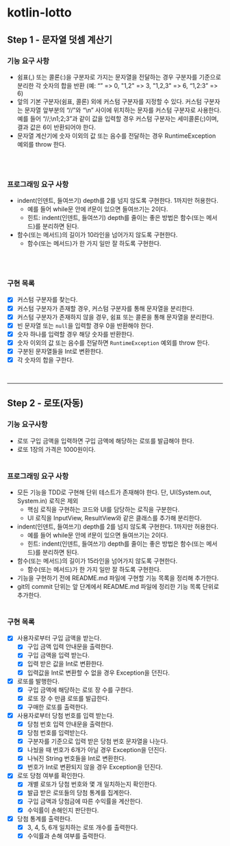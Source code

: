 # kotlin-lotto

## Step 1 - 문자열 덧셈 계산기
### 기능 요구 사항
- 쉼표(,) 또는 콜론(:)을 구분자로 가지는 문자열을 전달하는 경우 구분자를 기준으로 분리한 각 숫자의 합을 반환 (예: “” => 0, "1,2" => 3, "1,2,3" => 6, “1,2:3” => 6)
- 앞의 기본 구분자(쉼표, 콜론) 외에 커스텀 구분자를 지정할 수 있다. 커스텀 구분자는 문자열 앞부분의 “//”와 “\n” 사이에 위치하는 문자를 커스텀 구분자로 사용한다. 예를 들어 “//;\n1;2;3”과 같이 값을 입력할 경우 커스텀 구분자는 세미콜론(;)이며, 결과 값은 6이 반환되어야 한다.
- 문자열 계산기에 숫자 이외의 값 또는 음수를 전달하는 경우 RuntimeException 예외를 throw 한다.
<br />
<br />

### 프로그래밍 요구 사항
- indent(인덴트, 들여쓰기) depth를 2를 넘지 않도록 구현한다. 1까지만 허용한다.
  - 예를 들어 while문 안에 if문이 있으면 들여쓰기는 2이다.
  - 힌트: indent(인덴트, 들여쓰기) depth를 줄이는 좋은 방법은 함수(또는 메서드)를 분리하면 된다.
- 함수(또는 메서드)의 길이가 10라인을 넘어가지 않도록 구현한다.
  - 함수(또는 메서드)가 한 가지 일만 잘 하도록 구현한다.
<br />
<br />

### 구현 목록

- [x] 커스텀 구분자를 찾는다.
- [x] 커스텀 구분자가 존재할 경우, 커스텀 구분자를 통해 문자열을 분리한다.
- [x] 커스텀 구분자가 존재하지 않을 경우, 쉼표 또는 콜론을 통해 문자열을 분리한다.
- [x] 빈 문자열 또는 `null`을 입력할 경우 0을 반환해야 한다.
- [x] 숫자 하나를 입력할 경우 해당 숫자를 반환한다.
- [x] 숫자 이외의 값 또는 음수를 전달하면 `RuntimeException` 예외를 throw 한다.
- [x] 구분된 문자열들을 Int로 변환한다.
- [x] 각 숫자의 합을 구한다.

<br />

---

## Step 2 - 로또(자동)

### 기능 요구사항

- 로또 구입 금액을 입력하면 구입 금액에 해당하는 로또를 발급해야 한다.
- 로또 1장의 가격은 1000원이다.
  <br />
  <br />

### 프로그래밍 요구 사항

- 모든 기능을 TDD로 구현해 단위 테스트가 존재해야 한다. 단, UI(System.out, System.in) 로직은 제외
  - 핵심 로직을 구현하는 코드와 UI를 담당하는 로직을 구분한다.
  - UI 로직을 InputView, ResultView와 같은 클래스를 추가해 분리한다.
- indent(인덴트, 들여쓰기) depth를 2를 넘지 않도록 구현한다. 1까지만 허용한다.
  - 예를 들어 while문 안에 if문이 있으면 들여쓰기는 2이다.
  - 힌트: indent(인덴트, 들여쓰기) depth를 줄이는 좋은 방법은 함수(또는 메서드)를 분리하면 된다.
- 함수(또는 메서드)의 길이가 15라인을 넘어가지 않도록 구현한다.
  - 함수(또는 메서드)가 한 가지 일만 잘 하도록 구현한다.
- 기능을 구현하기 전에 README.md 파일에 구현할 기능 목록을 정리해 추가한다.
- git의 commit 단위는 앞 단계에서 README.md 파일에 정리한 기능 목록 단위로 추가한다.
  <br />
  <br />

### 구현 목록

- [x] 사용자로부터 구입 금액을 받는다.
  - [x] 구입 금액 입력 안내문을 출력한다.
  - [x] 구입 금액을 입력 받는다.
  - [x] 입력 받은 값을 Int로 변환한다.
  - [x] 입력값을 Int로 변환할 수 없을 경우 Exception을 던진다.
- [x] 로또를 발행한다.
  - [x] 구입 금액에 해당하는 로또 장 수를 구한다.
  - [x] 로또 장 수 만큼 로또를 발급한다.
  - [x] 구매한 로또를 출력한다.
- [x] 사용자로부터 당첨 번호를 입력 받는다.
  - [x] 당첨 번호 입력 안내문을 출력한다.
  - [x] 당첨 번호를 입력받는다.
  - [x] 구분자를 기준으로 입력 받은 당첨 번호 문자열을 나눈다.
  - [x] 나눴을 때 번호가 6개가 아닐 경우 Exception을 던진다.
  - [x] 나눠진 String 번호들을 Int로 변환한다.
  - [x] 번호가 Int로 변환되지 않을 경우 Exception을 던진다.
- [x] 로또 당첨 여부를 확인한다.
  - [x] 개별 로또가 당첨 번호와 몇 개 일치하는지 확인한다.
  - [x] 발급 받은 로또들의 당첨 통계를 집계한다.
  - [x] 구입 금액과 당첨금에 따른 수익률을 계산한다.
  - [x] 수익률이 손해인지 판단한다.
- [x] 당첨 통계를 출력한다.
  - [x] 3, 4, 5, 6개 일치하는 로또 개수를 출력한다.
  - [x] 수익률과 손해 여부를 출력한다.
